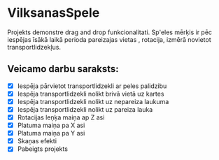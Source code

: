 # VilksanasSpele
Projekts demonstre drag and drop funkcionalitati. Sp'eles mērķis ir pēc iespējas īsākā laikā perioda pareizajas vietas , rotacija, izmērā novietot transportlidzekļus.

## Veicamo darbu saraksts:
- [x] Iespēja pārvietot transportlidzekli ar peles palidzibu
- [x] Iespēja transportlidzekli nolikt brivā vietā uz kartes
- [x] Iespēja transportlidzekli nolikt uz nepareiza laukuma
- [x] Iespēja transportlidzekli nolikt uz pareiza lauka
- [x] Rotacijas leņķa maiņa ap Z asi
- [x] Platuma maiņa pa X asi
- [x] Platuma maiņa pa Y asi
- [x] Skaņas efekti
- [x] Pabeigts projekts
